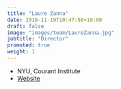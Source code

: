```yaml
---
title: "Laure Zanna"
date: 2018-11-19T10:47:58+10:00
draft: false
image: "images/team/LaureZanna.jpg"
jobtitle: "Director"
promoted: true
weight: 1
---
```


- NYU, Courant Institute
- [Website](https://laurezanna.github.io) 

